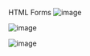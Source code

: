 
HTML Forms
![image](https://github.com/Priyush02K/learnqoch/assets/124695270/b7920866-b4eb-4be6-986e-491f09ba2c83)

![image](https://github.com/Priyush02K/learnqoch/assets/124695270/77871380-2736-4c14-b60c-b4b36e2656a4)

![image](https://github.com/Priyush02K/learnqoch/assets/124695270/dba8e0d7-02d9-4a17-a17a-73e4d709a155)

